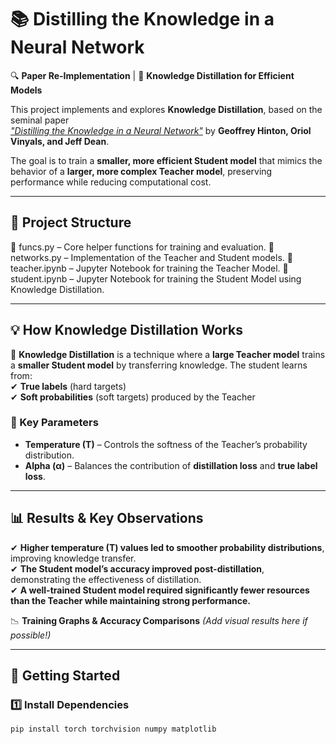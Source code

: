 # 📚 Distilling the Knowledge in a Neural Network  

🔍 **Paper Re-Implementation** | 🎯 **Knowledge Distillation for Efficient Models**  

This project implements and explores **Knowledge Distillation**, based on the seminal paper  
[*"Distilling the Knowledge in a Neural Network"*](https://arxiv.org/pdf/1503.02531) by **Geoffrey Hinton, Oriol Vinyals, and Jeff Dean**.  

The goal is to train a **smaller, more efficient Student model** that mimics the behavior of a **larger, more complex Teacher model**, preserving performance while reducing computational cost.  

---

## 📂 Project Structure  
📂 funcs.py – Core helper functions for training and evaluation.
📂 networks.py – Implementation of the Teacher and Student models.
📒 teacher.ipynb – Jupyter Notebook for training the Teacher Model.
📒 student.ipynb – Jupyter Notebook for training the Student Model using Knowledge Distillation.


---

## 💡 How Knowledge Distillation Works  

📌 **Knowledge Distillation** is a technique where a **large Teacher model** trains a **smaller Student model** by transferring knowledge. The student learns from:  
✔ **True labels** (hard targets)  
✔ **Soft probabilities** (soft targets) produced by the Teacher  

### 📏 Key Parameters  
- **Temperature (T)** – Controls the softness of the Teacher’s probability distribution.  
- **Alpha (α)** – Balances the contribution of **distillation loss** and **true label loss**.  

---

## 📊 Results & Key Observations  

✔ **Higher temperature (T) values led to smoother probability distributions**, improving knowledge transfer.  
✔ **The Student model’s accuracy improved post-distillation**, demonstrating the effectiveness of distillation.  
✔ **A well-trained Student model required significantly fewer resources than the Teacher while maintaining strong performance.**  

📉 **Training Graphs & Accuracy Comparisons** *(Add visual results here if possible!)*  

---

## 🚀 Getting Started  

### 1️⃣ Install Dependencies  
```bash
pip install torch torchvision numpy matplotlib
